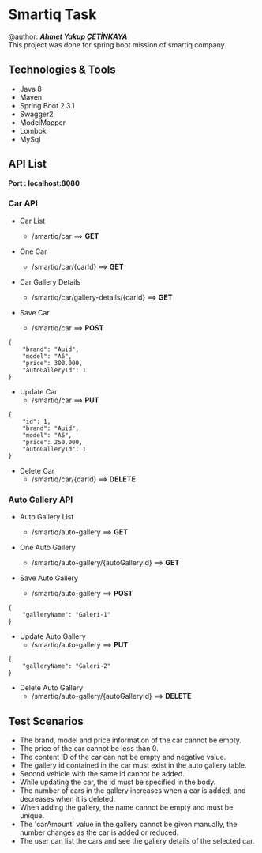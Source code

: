 # Smartiq Task
@author: ***Ahmet Yakup ÇETİNKAYA***  
This project was done for spring boot mission of smartiq company.
## Technologies & Tools
- Java 8
- Maven
- Spring Boot 2.3.1
- Swagger2
- ModelMapper
- Lombok
- MySql
## API List
**Port : localhost:8080**
### Car API
- Car List
    - /smartiq/car   ==>   **GET**
    
- One Car
    - /smartiq/car/{carId} ==>     **GET**
    
- Car Gallery Details
    - /smartiq/car/gallery-details/{carId} ==> **GET**
    
- Save Car
    - /smartiq/car ==> **POST**
```
{
    "brand": "Auid",
    "model": "A6",
    "price": 300.000,
    "autoGalleryId": 1
}         
```

- Update Car
    - /smartiq/car ==> **PUT**
```
{
    "id": 1,
    "brand": "Auid",
    "model": "A6",
    "price": 250.000,
    "autoGalleryId": 1
}         
```

- Delete Car
    - /smartiq/car/{carId} ==> **DELETE**
    
### Auto Gallery API
- Auto Gallery List
    - /smartiq/auto-gallery   ==>   **GET**

- One Auto Gallery
    - /smartiq/auto-gallery/{autoGalleryId} ==>     **GET**

- Save Auto Gallery
    - /smartiq/auto-gallery ==> **POST**
```
{
    "galleryName": "Galeri-1"
}         
```

- Update Auto Gallery
    - /smartiq/auto-gallery ==> **PUT**
```
{
    "galleryName": "Galeri-2"
}         
```

- Delete Auto Gallery
    - /smartiq/auto-gallery/{autoGalleryId} ==> **DELETE**
    
## Test Scenarios
- The brand, model and price information of the car cannot be empty.
- The price of the car cannot be less than 0.
- The content ID of the car can not be empty and negative value.
- The gallery id contained in the car must exist in the auto gallery table.
- Second vehicle with the same id cannot be added.
- While updating the car, the id must be specified in the body.
- The number of cars in the gallery increases when a car is added, and decreases when it is deleted.
- When adding the gallery, the name cannot be empty and must be unique.
- The 'carAmount' value in the gallery cannot be given manually, the number changes as the car is added or reduced.
- The user can list the cars and see the gallery details of the selected car.    
